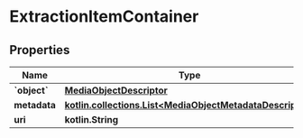 
# ExtractionItemContainer

## Properties
Name | Type | Description | Notes
------------ | ------------- | ------------- | -------------
**&#x60;object&#x60;** | [**MediaObjectDescriptor**](MediaObjectDescriptor.md) |  |  [optional]
**metadata** | [**kotlin.collections.List&lt;MediaObjectMetadataDescriptor&gt;**](MediaObjectMetadataDescriptor.md) |  |  [optional]
**uri** | **kotlin.String** |  |  [optional]



